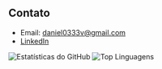 <!--
## Projetos
- [Projeto 1](link-para-seu-projeto-1) - Breve descrição do projeto.
- [Projeto 2](link-para-seu-projeto-2) - Breve descrição do projeto.
  -->

## Contato
- Email: daniel0333v@gmail.com
- [LinkedIn](https://www.linkedin.com/in/daniel-oliveira-aba552251/)



<div>
        <img src="https://github-readme-stats.vercel.app/api?username=DDaanieloliv&show_icons=true&count_private=true&hide=prs&theme=radical" alt="Estatísticas do GitHub">
        <img src="https://github-readme-stats.vercel.app/api/top-langs/?username=DDaanieloliv&layout=compact&theme=radical" alt="Top Linguagens">
</div>
 
